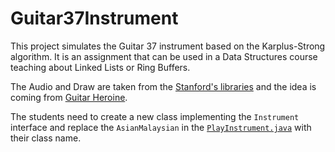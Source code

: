 # Guitar37Instrument

This project simulates the Guitar 37 instrument based on the Karplus-Strong algorithm. It is an assignment that can be used in a Data Structures course teaching about Linked Lists or Ring Buffers.

The Audio and Draw are taken from the [Stanford's libraries](https://introcs.cs.princeton.edu/java/stdlib/) and the idea is coming from [Guitar Heroine](http://nifty.stanford.edu/2012/wayne-guitar-heroine/).

The students need to create a new class implementing the `Instrument` interface and replace the `AsianMalaysian` in the [`PlayInstrument.java`](PlayInstrument.java) with their class name.
